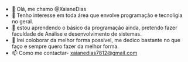 - 👋 Olá, me chamo @XaianeDias
- 👀 Tenho interesse em toda área que envolve programação e tecnoligia no geral.
- 🌱 estou aprendendo o básico da programação ainda, pretendo fazer faculdade de Análise e desenvolvimento de sistemas.
- 💞️ Irei coloborar da melhor forma possível, me dedico bastante no que faço e sempre quero fazer da melhor forma.
- 📫 Como me contactar- xaianedias7812@gmail.com

<!---
XaianeDias/XaianeDias is a ✨ special ✨ repository because its `README.md` (this file) appears on your GitHub profile.
You can click the Preview link to take a look at your changes.
--->
